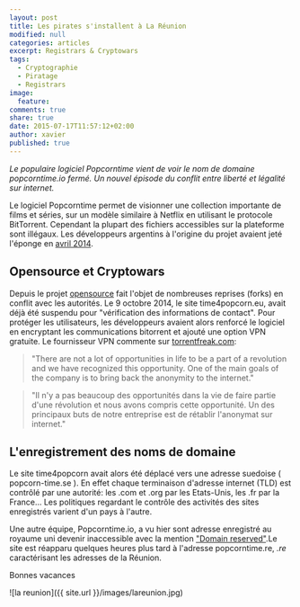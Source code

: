 ```yaml
---
layout: post
title: Les pirates s'installent à La Réunion
modified: null
categories: articles
excerpt: Registrars & Cryptowars
tags:
  - Cryptographie
  - Piratage
  - Registrars
image:
  feature:
comments: true
share: true
date: 2015-07-17T11:57:12+02:00
author: xavier
published: true 
---
```


_Le populaire logiciel Popcorntime vient de voir le nom de domaine popcorntime.io fermé. Un nouvel épisode du conflit entre liberté et légalité sur internet._

Le logiciel Popcorntime permet de visionner une collection importante de films et séries, sur un modèle similaire à Netflix en utilisant le protocole BitTorrent. Cependant la plupart des fichiers accessibles sur la plateforme sont illégaux. Les développeurs argentins à l'origine du projet avaient jeté l'éponge en [avril 2014](https://medium.com/@getpopcornapp/goodbye-popcorn-time-93f890b8c9f4).

## Opensource et Cryptowars

Depuis le projet [opensource](/articles/LicencesOuvertes/) fait l'objet de nombreuses reprises (forks) en conflit avec les autorités. Le 9 octobre 2014, le site time4popcorn.eu, avait déjà été suspendu pour "vérification des informations de contact". Pour protéger les utilisateurs, les développeurs avaient alors renforcé le logiciel en encryptant les communications bitorrent et ajouté une option VPN gratuite. Le fournisseur VPN commente sur [torrentfreak.com](https://torrentfreak.com/popcorn-time-gives-users-anonymity-with-a-free-built-in-vpn-140607/):

> "There are not a lot of opportunities in life to be a part of a revolution and we have recognized this opportunity. One of the main goals of the company is to bring back the anonymity to the internet."

> "Il n'y a pas beaucoup des opportunités dans la vie de faire partie d'une révolution et nous avons compris cette opportunité. Un des principaux buts de notre entreprise est de rétablir l'anonymat sur internet."

## L'enregistrement des noms de domaine

Le site time4popcorn avait alors été déplacé vers une adresse suedoise ( popcorn-time.se ). En effet chaque terminaison d'adresse internet (TLD) est contrôlé par une autorité: les .com et .org par les Etats-Unis, les .fr par la France... Les politiques regardant le contrôle des activités des sites enregistrés varient d'un pays à l'autre.

Une autre équipe, Popcorntime.io, a vu hier sont adresse enregistré au royaume uni devenir inaccessible avec la mention ["Domain reserved"](https://www.who.is/whois/popcorntime.io).Le site est réapparu quelques heures plus tard à l'adresse popcorntime.re, _.re_ caractérisant les adresses de la Réunion.

Bonnes vacances

![la reunion]({{ site.url }}/images/lareunion.jpg)
